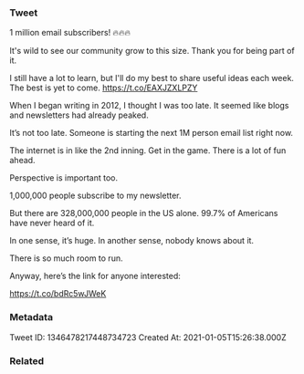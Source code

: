 ### Tweet
1 million email subscribers! 🔥🔥🔥

It's wild to see our community grow to this size. Thank you for being part of it. 

I still have a lot to learn, but I'll do my best to share useful ideas each week. The best is yet to come. https://t.co/EAXJZXLPZY

When I began writing in 2012, I thought I was too late. It seemed like blogs and newsletters had already peaked.

It’s not too late. Someone is starting the next 1M person email list right now.

The internet is in like the 2nd inning. Get in the game. There is a lot of fun ahead.

Perspective is important too.

1,000,000 people subscribe to my newsletter.

But there are 328,000,000 people in the US alone. 99.7% of Americans have never heard of it. 

In one sense, it’s huge. In another sense, nobody knows about it.

There is so much room to run.

Anyway, here’s the link for anyone interested:

https://t.co/bdRc5wJWeK

### Metadata
Tweet ID: 1346478217448734723
Created At: 2021-01-05T15:26:38.000Z

### Related

